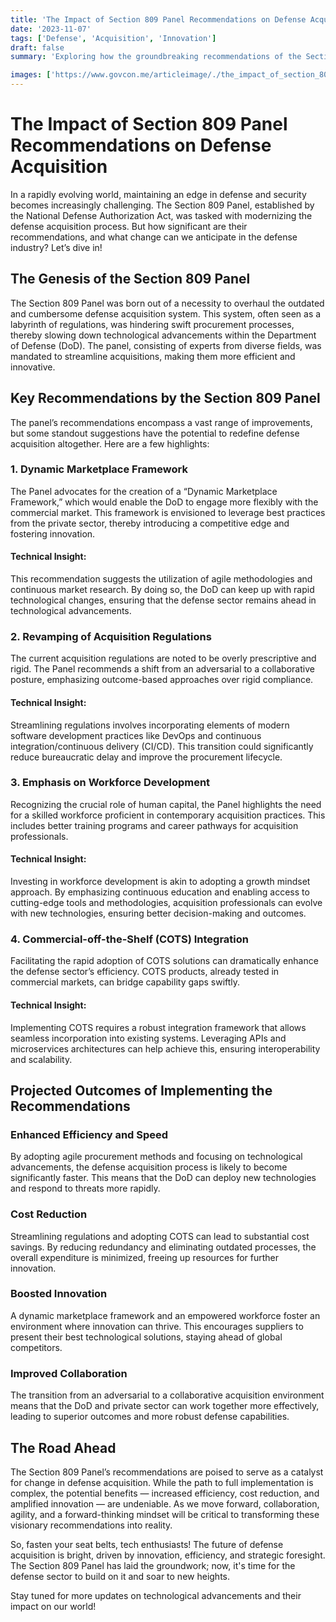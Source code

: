 ```yaml
---
title: 'The Impact of Section 809 Panel Recommendations on Defense Acquisition'
date: '2023-11-07'
tags: ['Defense', 'Acquisition', 'Innovation']
draft: false
summary: 'Exploring how the groundbreaking recommendations of the Section 809 Panel are set to revolutionize defense acquisition processes.'

images: ['https://www.govcon.me/articleimage/./the_impact_of_section_809_panel_recommendations_on_defense_acquisition.webp']
---
```


# The Impact of Section 809 Panel Recommendations on Defense Acquisition

In a rapidly evolving world, maintaining an edge in defense and security becomes increasingly challenging. The Section 809 Panel, established by the National Defense Authorization Act, was tasked with modernizing the defense acquisition process. But how significant are their recommendations, and what change can we anticipate in the defense industry? Let’s dive in!

## The Genesis of the Section 809 Panel

The Section 809 Panel was born out of a necessity to overhaul the outdated and cumbersome defense acquisition system. This system, often seen as a labyrinth of regulations, was hindering swift procurement processes, thereby slowing down technological advancements within the Department of Defense (DoD). The panel, consisting of experts from diverse fields, was mandated to streamline acquisitions, making them more efficient and innovative.

## Key Recommendations by the Section 809 Panel

The panel’s recommendations encompass a vast range of improvements, but some standout suggestions have the potential to redefine defense acquisition altogether. Here are a few highlights:

### 1. **Dynamic Marketplace Framework**

The Panel advocates for the creation of a “Dynamic Marketplace Framework,” which would enable the DoD to engage more flexibly with the commercial market. This framework is envisioned to leverage best practices from the private sector, thereby introducing a competitive edge and fostering innovation.

#### Technical Insight:

This recommendation suggests the utilization of agile methodologies and continuous market research. By doing so, the DoD can keep up with rapid technological changes, ensuring that the defense sector remains ahead in technological advancements.

### 2. **Revamping of Acquisition Regulations**

The current acquisition regulations are noted to be overly prescriptive and rigid. The Panel recommends a shift from an adversarial to a collaborative posture, emphasizing outcome-based approaches over rigid compliance.

#### Technical Insight:

Streamlining regulations involves incorporating elements of modern software development practices like DevOps and continuous integration/continuous delivery (CI/CD). This transition could significantly reduce bureaucratic delay and improve the procurement lifecycle.

### 3. **Emphasis on Workforce Development**

Recognizing the crucial role of human capital, the Panel highlights the need for a skilled workforce proficient in contemporary acquisition practices. This includes better training programs and career pathways for acquisition professionals.

#### Technical Insight:

Investing in workforce development is akin to adopting a growth mindset approach. By emphasizing continuous education and enabling access to cutting-edge tools and methodologies, acquisition professionals can evolve with new technologies, ensuring better decision-making and outcomes.

### 4. **Commercial-off-the-Shelf (COTS) Integration**

Facilitating the rapid adoption of COTS solutions can dramatically enhance the defense sector’s efficiency. COTS products, already tested in commercial markets, can bridge capability gaps swiftly.

#### Technical Insight:

Implementing COTS requires a robust integration framework that allows seamless incorporation into existing systems. Leveraging APIs and microservices architectures can help achieve this, ensuring interoperability and scalability.

## Projected Outcomes of Implementing the Recommendations

### **Enhanced Efficiency and Speed**

By adopting agile procurement methods and focusing on technological advancements, the defense acquisition process is likely to become significantly faster. This means that the DoD can deploy new technologies and respond to threats more rapidly.

### **Cost Reduction**

Streamlining regulations and adopting COTS can lead to substantial cost savings. By reducing redundancy and eliminating outdated processes, the overall expenditure is minimized, freeing up resources for further innovation.

### **Boosted Innovation**

A dynamic marketplace framework and an empowered workforce foster an environment where innovation can thrive. This encourages suppliers to present their best technological solutions, staying ahead of global competitors.

### **Improved Collaboration**

The transition from an adversarial to a collaborative acquisition environment means that the DoD and private sector can work together more effectively, leading to superior outcomes and more robust defense capabilities.

## The Road Ahead

The Section 809 Panel’s recommendations are poised to serve as a catalyst for change in defense acquisition. While the path to full implementation is complex, the potential benefits — increased efficiency, cost reduction, and amplified innovation — are undeniable. As we move forward, collaboration, agility, and a forward-thinking mindset will be critical to transforming these visionary recommendations into reality.

So, fasten your seat belts, tech enthusiasts! The future of defense acquisition is bright, driven by innovation, efficiency, and strategic foresight. The Section 809 Panel has laid the groundwork; now, it's time for the defense sector to build on it and soar to new heights.

Stay tuned for more updates on technological advancements and their impact on our world!
